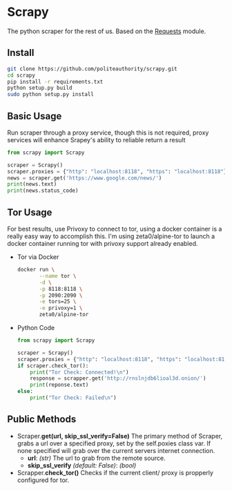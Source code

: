 # Scrapy
The python scraper for the rest of us. Based on the [Requests](http://docs.python-requests.org/en/master/) module.

## Install
```bash
git clone https://github.com/politeauthority/scrapy.git
cd scrapy
pip install -r requirements.txt
python setup.py build
sudo python setup.py install
```

## Basic Usage
Run scraper through a proxy service, though this is not required, proxy services will enhance Srapey's ability to reliable return a result
```python
from scrapy import Scrapy

scraper = Scrapy()
scraper.proxies = {"http": "localhost:8118", "https": "localhost:8118"}
news = scraper.get('https://www.google.com/news/')
print(news.text)
print(news.status_code)
```

## Tor Usage
For best results, use Privoxy to connect to tor, using a docker container is a really easy way to accomplish this. I'm using zeta0/alpine-tor to launch a docker container running tor with privoxy support already enabled.

- Tor via Docker
    ```bash
    docker run \
           --name tor \
           -d \
           -p 8118:8118 \
           -p 2090:2090 \
           -e tors=25 \
           -e privoxy=1 \
           zeta0/alpine-tor
    ```
- Python Code
    ```python
    from scrapy import Scrapy

    scraper = Scrapy()
    scraper.proxies = {"http": "localhost:8118", "https": "localhost:8118"}
    if scraper.check_tor():
        print("Tor Check: Connected!\n")
        response = scrapper.get('http://rnslnjdb6lioal3d.onion/')
        print(reponse.text)
    else:
        print("Tor Check: Failed\n")
    ```

## Public Methods
- Scraper.**get(url, skip_ssl_verify=False)**
        The primary method of Scraper, grabs a url over a specified proxy, set by the self.poxies class var. If none specified will grab over the current servers internet connection.
    - **url**: _(str)_ The url to grab from the remote source.
    - **skip_ssl_verify** _(default: False)_: _(bool)_
- Scrapper.**check_tor()**
    Checks if the current client/ proxy is propperly configured for tor.
